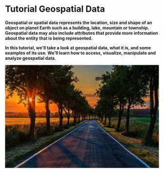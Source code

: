 
# Tutorial Geospatial Data 

**Geospatial or spatial data represents the location, size and shape of an object on planet Earth such as a building, lake, mountain or township. Geospatial data may also include attributes that provide more information about the entity that is being represented.**

**In this tutorial, we'll take a look at geospatial data, what it is, and some examples of its use. We'll learn how to access, visualize, manipulate and analyze geospatial data.**

![](Pics/2832379.jpg)
